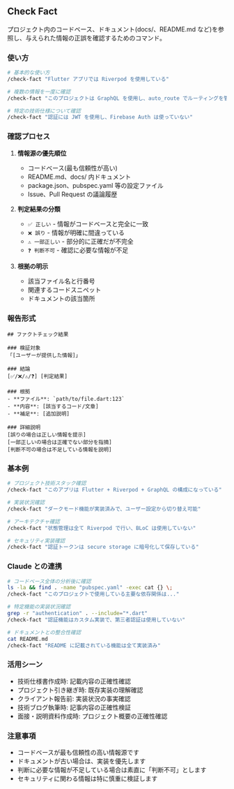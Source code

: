 ## Check Fact

プロジェクト内のコードベース、ドキュメント(docs/、README.md など)を参照し、与えられた情報の正誤を確認するためのコマンド。

### 使い方

```bash
# 基本的な使い方
/check-fact "Flutter アプリでは Riverpod を使用している"

# 複数の情報を一度に確認
/check-fact "このプロジェクトは GraphQL を使用し、auto_route でルーティングを管理している"

# 特定の技術仕様について確認
/check-fact "認証には JWT を使用し、Firebase Auth は使っていない"
```

### 確認プロセス

1. **情報源の優先順位**
   - コードベース(最も信頼性が高い)
   - README.md、docs/ 内ドキュメント
   - package.json、pubspec.yaml 等の設定ファイル
   - Issue、Pull Request の議論履歴

2. **判定結果の分類**
   - `✅ 正しい` - 情報がコードベースと完全に一致
   - `❌ 誤り` - 情報が明確に間違っている
   - `⚠️ 一部正しい` - 部分的に正確だが不完全
   - `❓ 判断不可` - 確認に必要な情報が不足

3. **根拠の明示**
   - 該当ファイル名と行番号
   - 関連するコードスニペット
   - ドキュメントの該当箇所

### 報告形式

```
## ファクトチェック結果

### 検証対象
「[ユーザーが提供した情報]」

### 結論
[✅/❌/⚠️/❓] [判定結果]

### 根拠
- **ファイル**: `path/to/file.dart:123`
- **内容**: [該当するコード/文章]
- **補足**: [追加説明]

### 詳細説明
[誤りの場合は正しい情報を提示]
[一部正しいの場合は正確でない部分を指摘]
[判断不可の場合は不足している情報を説明]
```

### 基本例

```bash
# プロジェクト技術スタック確認
/check-fact "このアプリは Flutter + Riverpod + GraphQL の構成になっている"

# 実装状況確認  
/check-fact "ダークモード機能が実装済みで、ユーザー設定から切り替え可能"

# アーキテクチャ確認
/check-fact "状態管理は全て Riverpod で行い、BLoC は使用していない"

# セキュリティ実装確認
/check-fact "認証トークンは secure storage に暗号化して保存している"
```

### Claude との連携

```bash
# コードベース全体の分析後に確認
ls -la && find . -name "pubspec.yaml" -exec cat {} \;
/check-fact "このプロジェクトで使用している主要な依存関係は..."

# 特定機能の実装状況確認
grep -r "authentication" . --include="*.dart"
/check-fact "認証機能はカスタム実装で、第三者認証は使用していない"

# ドキュメントとの整合性確認
cat README.md
/check-fact "README に記載されている機能は全て実装済み"
```

### 活用シーン

- 技術仕様書作成時: 記載内容の正確性確認
- プロジェクト引き継ぎ時: 既存実装の理解確認
- クライアント報告前: 実装状況の事実確認
- 技術ブログ執筆時: 記事内容の正確性検証
- 面接・説明資料作成時: プロジェクト概要の正確性確認

### 注意事項

- コードベースが最も信頼性の高い情報源です
- ドキュメントが古い場合は、実装を優先します
- 判断に必要な情報が不足している場合は素直に「判断不可」とします
- セキュリティに関わる情報は特に慎重に検証します
